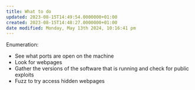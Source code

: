 ```yaml
---
title: What to do
updated: 2023-08-15T14:49:54.0000000+01:00
created: 2023-08-15T14:48:27.0000000+01:00
date modified: Monday, May 13th 2024, 10:16:41 pm
---
```


Enumeration:

- See what ports are open on the machine
- Look for webpages
- Gather the versions of the software that is running and check for public exploits
- Fuzz to try access hidden webpages
